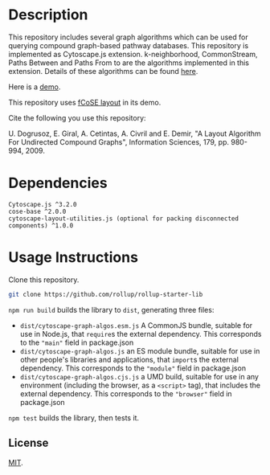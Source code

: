 # Description
This repository includes several graph algorithms which can be used for querying compound graph-based pathway databases. This repository is implemented as Cytoscape.js extension. k-neighborhood, CommonStream, Paths Between and Paths From to are the algorithms implemented in this extension. Details of these algorithms can be found [here](https://www.ncbi.nlm.nih.gov/pmc/articles/PMC2784781/). 

Here is a [demo](https://github.com/iVis-at-Bilkent/cytoscape.js-graph-algos/blob/master/demo.html).

This repository uses [fCoSE layout](https://github.com/iVis-at-Bilkent/cytoscape.js-fcose) in its demo.

Cite the following you use this repository:

U. Dogrusoz, E. Giral, A. Cetintas, A. Civril and E. Demir, "A Layout Algorithm For Undirected Compound Graphs", Information Sciences, 179, pp. 980-994, 2009.
                                                                          
# Dependencies

    Cytoscape.js ^3.2.0
    cose-base ^2.0.0
    cytoscape-layout-utilities.js (optional for packing disconnected components) ^1.0.0

# Usage Instructions

Clone this repository.

```bash
git clone https://github.com/rollup/rollup-starter-lib
```                                                                                                
`npm run build` builds the library to `dist`, generating three files:

* `dist/cytoscape-graph-algos.esm.js`
    A CommonJS bundle, suitable for use in Node.js, that `require`s the external dependency. This corresponds to the `"main"` field in package.json
* `dist/cytoscape-graph-algos.js`
    an ES module bundle, suitable for use in other people's libraries and applications, that `import`s the external dependency. This corresponds to the `"module"` field in package.json
* `dist/cytoscape-graph-algos.cjs.js`
    a UMD build, suitable for use in any environment (including the browser, as a `<script>` tag), that includes the external dependency. This corresponds to the `"browser"` field in package.json             
    
 `npm test` builds the library, then tests it.
                                                                                                              

## License

[MIT](LICENSE).
